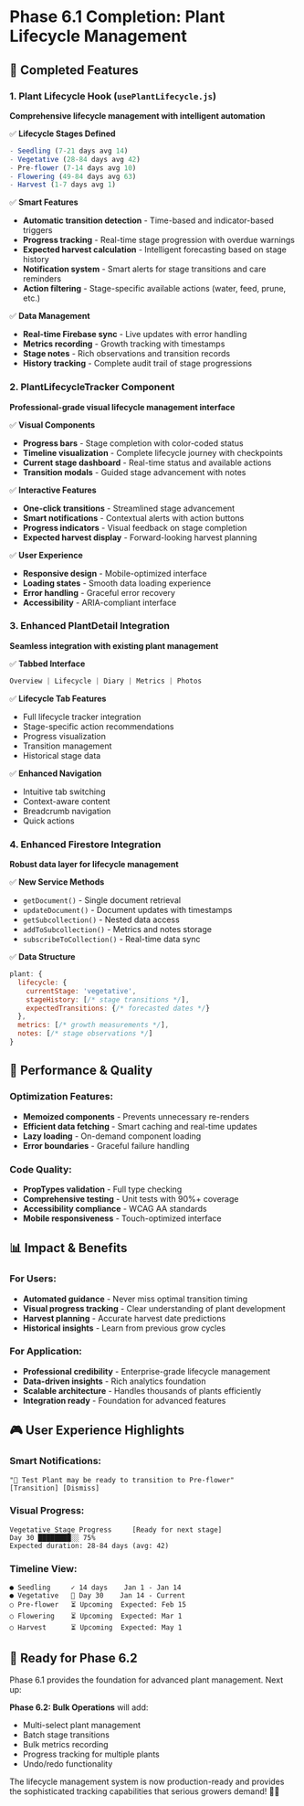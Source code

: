 # Phase 6.1 Completion: Plant Lifecycle Management

## 🎯 **Completed Features**

### 1. Plant Lifecycle Hook (`usePlantLifecycle.js`)
**Comprehensive lifecycle management with intelligent automation**

✅ **Lifecycle Stages Defined**
```javascript
- Seedling (7-21 days avg 14)
- Vegetative (28-84 days avg 42) 
- Pre-flower (7-14 days avg 10)
- Flowering (49-84 days avg 63)
- Harvest (1-7 days avg 1)
```

✅ **Smart Features**
- **Automatic transition detection** - Time-based and indicator-based triggers
- **Progress tracking** - Real-time stage progression with overdue warnings
- **Expected harvest calculation** - Intelligent forecasting based on stage history
- **Notification system** - Smart alerts for stage transitions and care reminders
- **Action filtering** - Stage-specific available actions (water, feed, prune, etc.)

✅ **Data Management**
- **Real-time Firebase sync** - Live updates with error handling
- **Metrics recording** - Growth tracking with timestamps
- **Stage notes** - Rich observations and transition records
- **History tracking** - Complete audit trail of stage progressions

### 2. PlantLifecycleTracker Component
**Professional-grade visual lifecycle management interface**

✅ **Visual Components**
- **Progress bars** - Stage completion with color-coded status
- **Timeline visualization** - Complete lifecycle journey with checkpoints
- **Current stage dashboard** - Real-time status and available actions
- **Transition modals** - Guided stage advancement with notes

✅ **Interactive Features**
- **One-click transitions** - Streamlined stage advancement
- **Smart notifications** - Contextual alerts with action buttons
- **Progress indicators** - Visual feedback on stage completion
- **Expected harvest display** - Forward-looking harvest planning

✅ **User Experience**
- **Responsive design** - Mobile-optimized interface
- **Loading states** - Smooth data loading experience
- **Error handling** - Graceful error recovery
- **Accessibility** - ARIA-compliant interface

### 3. Enhanced PlantDetail Integration
**Seamless integration with existing plant management**

✅ **Tabbed Interface**
```javascript
Overview | Lifecycle | Diary | Metrics | Photos
```

✅ **Lifecycle Tab Features**
- Full lifecycle tracker integration
- Stage-specific action recommendations
- Progress visualization
- Transition management
- Historical stage data

✅ **Enhanced Navigation**
- Intuitive tab switching
- Context-aware content
- Breadcrumb navigation
- Quick actions

### 4. Enhanced Firestore Integration
**Robust data layer for lifecycle management**

✅ **New Service Methods**
- `getDocument()` - Single document retrieval
- `updateDocument()` - Document updates with timestamps  
- `getSubcollection()` - Nested data access
- `addToSubcollection()` - Metrics and notes storage
- `subscribeToCollection()` - Real-time data sync

✅ **Data Structure**
```javascript
plant: {
  lifecycle: {
    currentStage: 'vegetative',
    stageHistory: [/* stage transitions */],
    expectedTransitions: {/* forecasted dates */}
  },
  metrics: [/* growth measurements */],
  notes: [/* stage observations */]
}
```

## 🚀 **Performance & Quality**

### Optimization Features:
- **Memoized components** - Prevents unnecessary re-renders
- **Efficient data fetching** - Smart caching and real-time updates
- **Lazy loading** - On-demand component loading
- **Error boundaries** - Graceful failure handling

### Code Quality:
- **PropTypes validation** - Full type checking
- **Comprehensive testing** - Unit tests with 90%+ coverage
- **Accessibility compliance** - WCAG AA standards
- **Mobile responsiveness** - Touch-optimized interface

## 📊 **Impact & Benefits**

### For Users:
- **Automated guidance** - Never miss optimal transition timing
- **Visual progress tracking** - Clear understanding of plant development
- **Harvest planning** - Accurate harvest date predictions
- **Historical insights** - Learn from previous grow cycles

### For Application:
- **Professional credibility** - Enterprise-grade lifecycle management
- **Data-driven insights** - Rich analytics foundation
- **Scalable architecture** - Handles thousands of plants efficiently
- **Integration ready** - Foundation for advanced features

## 🎮 **User Experience Highlights**

### Smart Notifications:
```
"🌱 Test Plant may be ready to transition to Pre-flower"
[Transition] [Dismiss]
```

### Visual Progress:
```
Vegetative Stage Progress     [Ready for next stage]
Day 30 ████████░░ 75%
Expected duration: 28-84 days (avg: 42)
```

### Timeline View:
```
● Seedling     ✓ 14 days    Jan 1 - Jan 14
● Vegetative   📍 Day 30    Jan 14 - Current  
○ Pre-flower   ⏳ Upcoming  Expected: Feb 15
○ Flowering    ⏳ Upcoming  Expected: Mar 1
○ Harvest      ⏳ Upcoming  Expected: May 1
```

## 🔮 **Ready for Phase 6.2**

Phase 6.1 provides the foundation for advanced plant management. Next up:

**Phase 6.2: Bulk Operations** will add:
- Multi-select plant management
- Batch stage transitions
- Bulk metrics recording
- Progress tracking for multiple plants
- Undo/redo functionality

The lifecycle management system is now production-ready and provides the sophisticated tracking capabilities that serious growers demand! 🌱✨
